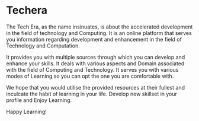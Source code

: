 # Techera

 The Tech Era, as the name insinuates, is about the accelerated development in the field of technology and Computing. It is an online platform that serves you information regarding development and enhancement in the field of Technology and Computation.

It provides you with multiple sources through which you can develop and enhance your skills. It deals with various aspects and Domain associated with the field of Computing and Technology. It serves you with various modes of Learning so you can opt the one you are comfortable with.

We hope that you would utilise the provided resources at their fullest and inculcate the habit of learning in your life. Develop new skillset in your profile and Enjoy Learning.

Happy Learning! 
